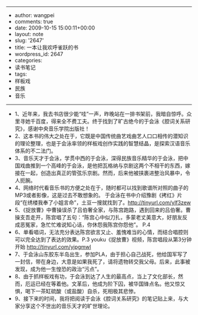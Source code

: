 - --
- author: wangpei
- comments: true
- date: 2009-10-15 15:00:11+00:00
- layout: note
- slug: '2647'
- title: 一本让我欢呼雀跃的书
- wordpress_id: 2647
- categories:
- 读书笔记
- tags:
- 样板戏
- 民族
- 音乐
- --
- 1、近年来，我去书店很少能“哇”一声，昨晚站在一排书架前，我暗自惊呼。众里寻她千百度，得来全不费工夫。终于找到了旷古绝今的于会泳《腔词关系研究》，感谢中央音乐学院出版社！
- 2、这本书的伟大之处在于，它既是中国传统曲艺戏曲艺人口口相传的潜知识的理论整理，也是于会泳率领的样板戏创作实践的智慧结晶，是探索汉语音乐体系的不二法门。
- 3、音乐天才于会泳，学贯中西的于会泳，深得民族音乐精华的于会泳，把中国戏曲推到一个高峰的于会泳，是他把瓦格纳与京剧这两个不相干的东西，嫁接在一起，创造出真正的管弦乐京剧。然而，后来他被挟裹进整治风暴中，令人扼腕。
- 4、网络时代看音乐书的方便之处在于，随时都可以找到歌谱所对照的曲子的MP3或者影像，这是过去不敢想象的。 于会泳在书中介绍豫剧《拷红》片段“在绣楼我奉了小姐言命”，土豆一搜就找到了。http://tinyurl.com/ylf3zew  
- 5、《捉放曹》中曹操误杀了吕伯奢全家，与陈宫跑路，遇到回来的吕伯奢。曹操支吾走开，陈宫唱了五句：“陈宫心中似刀扎，多蒙老丈美意大，好朋友反成恶冤家，急忙忙难说知心话，你休怨我陈宫你怨他”。 P.4
- 6、单看唱词，无法充分表达陈宫欲言又止、羞愧难当的心情，而结合唱腔则可以完全达到了表达的效果。P.3 youku《捉放曹》视频，陈宫唱段从第3分钟开始 http://tinyurl.com/yjpgmwl 
- 7、于会泳山东胶东半岛出生，参加PLA，由于担心自己战死，他给国军写了一封信，带在身边，大意是如果我死了，请将遗物转交我父母。后来，此事被发现，成为他一生惶恐的政治“污点”。
- 8、由于抓样板戏有功，于会泳到达了人生的最高点，当上了文化部长，然而，厄运已经在等着他。文革后，他成为阶下囚，被华国锋点名。他又惊又惧，喝下一茶缸硫酸（或盐酸）自杀，死相极其悲惨。
- 9、接下来的时间，我将把阅读于会泳《腔词关系研究》的笔记贴上来，与大家分享这个不世出的音乐天才的旷世理论。
